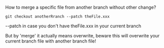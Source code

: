 How to merge a specific file from another branch without other change?

```git checkout anotherRranch --patch theFile.xxx```

--patch in case you don't have theFile.xxx in your current branch

But by 'merge' it actually means overwrite, beware this will overwrite your current branch file with another branch file!
